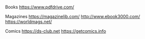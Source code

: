 Books
    https://www.pdfdrive.com/

Magazines
    https://magazinelib.com/
    http://www.ebook3000.com/
    https://worldmags.net/

Comics
    https://ds-club.net
    https://getcomics.info
